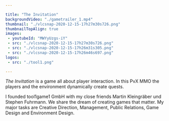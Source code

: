```yaml
---

title: "The Invitation"
backgroundVideo: "./gametrailer_1.mp4"
thumbnail: "./vlcsnap-2020-12-15-17h27m30s726.png"
thumbnailTopAlign: true
images:
 - youtubeId: "MWYyUzgs-iY"
 - src: "./vlcsnap-2020-12-15-17h27m30s726.png"
 - src: "./vlcsnap-2020-12-15-17h26m31s305.png"
 - src: "./vlcsnap-2020-12-15-17h26m46s697.png"
logos: 
 - src: "./tool1.png" 

---
```


*The Invitation* is a game all about player interaction. In this PvX MMO the players and the environment dynamically create quests.

I founded tool1game1 GmbH with my close friends Martin Kleingräber und Stephen Fuhrmann. We share the dream of creating games that matter.
My major tasks are Creative Direction, Management, Public Relations, Game Design and Environment Design.
